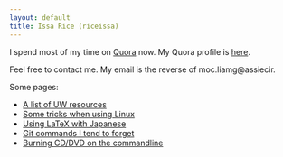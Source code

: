 ```yaml
---
layout: default
title: Issa Rice (riceissa)
---
```


I spend most of my time on [Quora](https://quora.com) now.
My Quora profile is [here](https://www.quora.com/Issa-Rice).

Feel free to contact me.
My email is the reverse of moc.liamg@assiecir.

Some pages:

- [A list of UW resources](./uw/resources.html)
- [Some tricks when using Linux](./computing/tricks.html)
- [Using LaTeX with Japanese](./computing/japanese_latex.html)
- [Git commands I tend to forget](./computing/git.html)
- [Burning CD/DVD on the commandline](./computing/wodim.html)
